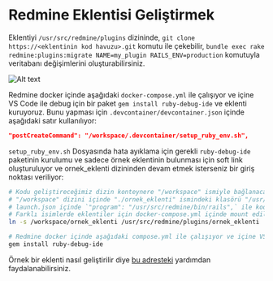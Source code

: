 # Redmine Eklentisi Geliştirmek

Eklentiyi `/usr/src/redmine/plugins` dizininde, `git clone https://<eklentinin kod havuzu>.git` komutu ile çekebilir, `bundle exec rake redmine:plugins:migrate NAME=my_plugin RAILS_ENV=production` komutuyla veritabanı değişimlerini oluşturabilirsiniz.

![Alt text](image.png)

Redmine docker içinde aşağıdaki `docker-compose.yml` ile çalışıyor ve içine VS Code ile debug için bir paket `gem install ruby-debug-ide` ve eklenti kuruyoruz. Bunu yapması için `.devcontainer/devcontainer.json` içinde aşağıdaki satır kullanılıyor:

```json
"postCreateCommand": "/workspace/.devcontainer/setup_ruby_env.sh",
```

`setup_ruby_env.sh` Dosyasında hata ayıklama için gerekli `ruby-debug-ide` paketinin kurulumu ve sadece örnek eklentinin bulunması için soft link oluşturuluyor ve ornek_eklenti dizininden devam etmek isterseniz bir giriş noktası veriliyor:

```bash
# Kodu geliştireceğimiz dizin konteynere "/workspace" ismiyle bağlanacak.
# "/workspace" dizini içinde "./ornek_eklenti" ismindeki klasörü "/usr/src/redmine/plugins" dizininin altına soft link ile bağlıyoruz
# launch.json içinde `"program": "/usr/src/redmine/bin/rails",` ile kodumuzu başlatabiliyoruz.
# Farklı isimlerde eklentiler için docker-compose.yml içinde mount edilmi "/workspace/volume/redmine/redmine-plugins" dizini içinde yaratarak kodlayabilirsiniz
ln -s /workspace/ornek_eklenti /usr/src/redmine/plugins/ornek_eklenti

# Redmine docker içinde aşağıdaki compose.yml ile çalışıyor ve içine VS Code ile debug için eklenti kuruyoruz.
gem install ruby-debug-ide
```

Örnek bir eklenti nasıl geliştirilir diye [bu adresteki](https://github.com/cemtopkaya/ulak_test/blob/main/Redmine-Eklenti-Gelistirmek.md) yardımdan faydalanabilirsiniz.